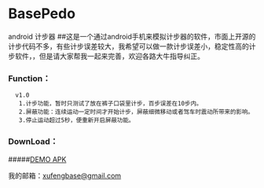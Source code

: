 # BasePedo
android 计步器
##这是一个通过android手机来模拟计步器的软件，市面上开源的计步代码不多，有些计步误差较大，我希望可以做一款计步误差小，稳定性高的计步软件，，但是请大家帮我一起来完善，欢迎各路大牛指导纠正。

### Function：
      v1.0
       1.计步功能，暂时只测试了放在裤子口袋里计步，百步误差在10步内。
       2.屏蔽功能：连续运动一定时间才开始计步，屏蔽细微移动或者驾车时震动所带来的影响。
       3.停止运动超过5秒，便重新开启屏蔽功能。
       
### DownLoad：
#####[DEMO APK](https://github.com/xfmax/BasePedo/raw/master/sample/basepedo.apk)

我的邮箱：xufengbase@gmail.com


